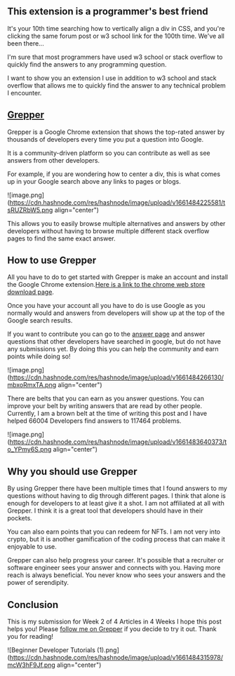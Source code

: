 ## This extension is a programmer's best friend

It's your 10th time searching how to vertically align a div in CSS, and you're clicking the same forum post or w3 school link for the 100th time. We've all been there...

I'm sure that most programmers have used w3 school or stack overflow to quickly find the answers to any programming question.

I want to show you an extension I use in addition to w3 school and stack overflow that allows me to quickly find the answer to any technical problem I encounter.

## [Grepper](https://www.codegrepper.com/)

Grepper is a Google Chrome extension that shows the top-rated answer by thousands of developers every time you put a question into Google. 

It is a community-driven platform so you can contribute as well as see answers from other developers.

For example, if you are wondering how to center a div, this is what comes up in your Google search above any links to pages or blogs.

![image.png](https://cdn.hashnode.com/res/hashnode/image/upload/v1661484225581/tsRUZRbW5.png align="center")

This allows you to easily browse multiple alternatives and answers by other developers without having to browse multiple different stack overflow pages to find the same exact answer.

## How to use Grepper

All you have to do to get started with Grepper is make an account and install the Google Chrome extension.[Here is a link to the chrome web store download page](https://chrome.google.com/webstore/detail/grepper/amaaokahonnfjjemodnpmeenfpnnbkco).

Once you have your account all you have to do is use Google as you normally would and answers from developers will show up at the top of the Google search results.

If you want to contribute you can go to the [answer page](https://www.codegrepper.com/app/answer.php) and answer questions that other developers have searched in google, but do not have any submissions yet. By doing this you can help the community and earn points while doing so!

![image.png](https://cdn.hashnode.com/res/hashnode/image/upload/v1661484266130/mbxoRmxTA.png align="center")

There are belts that you can earn as you answer questions. You can improve your belt by writing answers that are read by other people. Currently, I am a brown belt at the time of writing this post and I have helped 66004 Developers find answers to 117464 problems.

![image.png](https://cdn.hashnode.com/res/hashnode/image/upload/v1661483640373/to_YPmy6S.png align="center")

## Why you should use Grepper

By using Grepper there have been multiple times that I found answers to my questions without having to dig through different pages. I think that alone is enough for developers to at least give it a shot. I am not affiliated at all with Grepper. I think it is a great tool that developers should have in their pockets.

You can also earn points that you can redeem for NFTs. I am not very into crypto, but it is another gamification of the coding process that can make it enjoyable to use. 

Grepper can also help progress your career. It's possible that a recruiter or software engineer sees your answer and connects with you. Having more reach is always beneficial. You never know who sees your answers and the power of serendipity. 

## Conclusion

This is my submission for Week 2 of 4 Articles in 4 Weeks I hope this post helps you! Please [follow me on Grepper](https://www.codegrepper.com/profile/edmond-hui) if you decide to try it out. Thank you for reading!


![Beginner Developer Tutorials (1).png](https://cdn.hashnode.com/res/hashnode/image/upload/v1661484315978/mcW3hF9Jf.png align="center")
